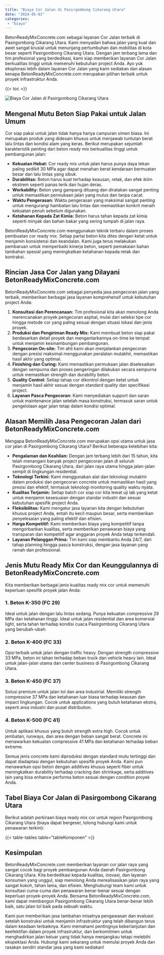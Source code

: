 ```yaml
---
title: "Biaya Cor Jalan di Pasirgombong Cikarang Utara"
date: "2024-05-01"
categories: 
 - "biaya"
---
```


BetonReadyMixConcrete.com sebagai layanan Cor Jalan terbaik di Pasirgombong Cikarang Utara. Kami menyadari bahwa jalan yang kuat dan awet sangat krusial untuk menunjang pertumbuhan dan mobilitas di kota besar seperti Pasirgombong Cikarang Utara. Dengan jam terbang lama dan tim profesional yang berdedikasi, kami siap memberikan layanan Cor Jalan berkualitas tinggi untuk memenuhi kebutuhan project Anda. Ayo yuk eksplorasi lebih dalam layanan Cor Jalan yang kami sediakan dan alasan kenapa BetonReadyMixConcrete.com merupakan pilihan terbaik untuk proyek infrastruktur Anda.

{{< toc >}}

![Biaya Cor Jalan di Pasirgombong Cikarang Utara](https://betoncor8.github.io/cor/harga-beton-readymix-concrete%20(19).png)

## Mengenal Mutu Beton Siap Pakai untuk Jalan Umum

Cor siap pakai untuk jalan tidak hanya hanya campuran simen biasa. Ini merupakan produk yang didesain khusus untuk menjawab tuntutan berat lalu lintas dan kondisi alam yang keras. Berikut merupakan sejumlah karakteristik penting dari beton ready mix berkualitas tinggi untuk pembangunan jalan:

- **Kekuatan Hebat:** Cor ready mix untuk jalan harus punya daya tekan paling sedikit 30 MPa agar dapat menahan berat kendaraan bermuatan besar dan lalu lintas yang sibuk.
- **Durabilitas:** Beton harus kuat terhadap keausan, retak, dan efek iklim ekstrem seperti panas terik dan hujan deras.
- **Workability:** Beton yang gampang dituang dan diratakan sangat penting untuk memastikan permukaan jalan yang mulus dan tanpa cacat.
- **Waktu Pengerasan:** Waktu pengerasan yang maksimal sangat penting untuk mengurangi hambatan lalu lintas dan memastikan konkrit meraih kekuatan penuh sebelum digunakan.
- **Ketahanan Kepada Zat Kimia:** Beton harus tahan kepada zat kimia seperti minyak dan bahan bakar yang sering tumpah di jalan raya.

BetonReadyMixConcrete.com menggunakan teknik terbaru dalam proses pembuatan cor ready mix. Setiap partai beton kita dites dengan ketat untuk menjamin konsistensi dan keandalan. Kami juga terus melakukan pembaruan untuk memperbaiki kinerja beton, seperti pemakaian bahan tambahan spesial yang meningkatkan ketahanan kepada retak dan kontraksi.

## Rincian Jasa Cor Jalan yang Dilayani BetonReadyMixConcrete.com

BetonReadyMixConcrete.com sebagai penyedia jasa pengecoran jalan yang terbaik, memberikan berbagai jasa layanan komprehensif untuk kebutuhan project Anda:

1. **Konsultasi dan Perencanaan:** Tim profesional kita akan menolong Anda merencanakan proyek pengecoran asphal, mulai dari seleksi tipe cor hingga metode cor yang paling sesuai dengan situasi lokasi dan jenis proyek.
2. **Produksi dan Pengiriman Ready Mix:** Kami membuat beton siap pakai berdasarkan detail proyek dan mengantarkannya on-time ke tempat untuk menjamin kesinambungan pembangunan.
3. **Pengecoran On-site:** Tim ahli kami akan menjalankan pengecoran dengan presisi maksimal menggunakan peralatan mutakhir, memastikan hasil akhir yang optimal.
4. **Finishing dan Curing:** Kami memastikan permukaan jalan diselesaikan dengan sempurna dan proses pengeringan dilakukan secara sempurna untuk memastikan strength dan durability beton.
5. **Quality Control:** Setiap tahap cor dikontrol dengan ketat untuk menjamin hasil akhir sesuai dengan standard quality dan specifikasi project.
6. **Layanan Pasca Pengecoran:** Kami menyediakan support dan saran untuk maintenance jalan setelah masa konstruksi, termasuk saran untuk pengelolaan agar jalan tetap dalam kondisi optimal.

## Alasan Memilih Jasa Pengecoran Jalan dari BetonReadyMixConcrete.com

Mengapa BetonReadyMixConcrete.com merupakan opsi utama untuk jasa cor jalan di Pasirgombong Cikarang Utara? Berikut beberapa kelebihan kita:

- **Pengalaman dan Keahlian:** Dengan jam terbang lebih dari 15 tahun, kita telah menangani banyak project pengecoran jalan di seluruh Pasirgombong Cikarang Utara, dari jalan raya utama hingga jalan-jalan sempit di lingkungan residential.
- **Teknologi Terkini:** Kami menggunakan alat dan teknologi mutakhir dalam produksi dan pengecoran concrete untuk memastikan hasil yang presisi dan efektif, termasuk teknologi monitoring quality waktu nyata.
- **Kualitas Terjamin:** Setiap batch cor siap cor kita lewat uji lab yang ketat untuk menjamin kesesuaian dengan standar industri dan sesuai kebutuhan spesifik project Anda.
- **Fleksibilitas:** Kami mengatur jasa layanan kita dengan kebutuhan khusus project Anda, entah itu kecil maupun besar, serta memberikan penyelesaian yang paling efektif dan efisien.
- **Harga Kompetitif:** Kami memberikan biaya yang kompetitif tanpa mengorbankan kualitas, serta memberikan penawaran biaya yang transparan dan kompetitif agar anggaran proyek Anda tetap terkendali.
- **Layanan Pelanggan Prima:** Tim kami siap membantu Anda 24/7, dari tahap planning hingga pasca konstruksi, dengan jasa layanan yang ramah dan professional.

## Jenis Mutu Ready Mix Cor dan Keunggulannya di BetonReadyMixConcrete.com

Kita memberikan berbagai jenis kualitas ready mix cor untuk memenuhi keperluan spesifik proyek jalan Anda:

### 1\. Beton K-350 (FC 29)

Ideal untuk jalan dengan lalu lintas sedang. Punya kekuatan compressive 29 MPa dan ketahanan tinggi. Ideal untuk jalan residential dan area komersial light, serta tahan terhadap kondisi cuaca Pasirgombong Cikarang Utara yang berubah-ubah.

### 2\. Beton K-400 (FC 33)

Opsi terbaik untuk jalan dengan traffic heavy. Dengan strength compressive 33 MPa, beton ini tahan terhadap beban truck dan vehicle heavy lain. Ideal untuk jalan-jalan utama dan center business di Pasirgombong Cikarang Utara.

### 3\. Beton K-450 (FC 37)

Solusi premium untuk jalan tol dan area industrial. Memiliki strength compressive 37 MPa dan ketahanan luar biasa terhadap keausan dan impact lingkungan. Cocok untuk applications yang butuh ketahanan ekstra, seperti area industri dan pusat distribution.

### 4\. Beton K-500 (FC 41)

Untuk aplikasi khusus yang butuh strength extra high. Cocok untuk jembatan, runways, dan area dengan beban sangat berat. Concrete ini menawarkan kekuatan compressive 41 MPa dan ketahanan terhadap beban extreme.

Semua jenis concrete kami diproduksi dengan standard mutu tertinggi dan dapat diadaptasi dengan kebutuhan spesifik proyek Anda. Kami pun menawarkan opsi beton dengan additives khusus seperti fiber untuk meningkatkan durability terhadap cracking dan shrinkage, serta additives lain yang bisa enhance performa beton sesuai dengan condition proyek Anda.

## Tabel Biaya Cor Jalan di Pasirgombong Cikarang Utara

Berikut adalah perkiraan biaya ready mix cor untuk region Pasirgombong Cikarang Utara (biaya dapat bergeser, tolong hubungi kami untuk penawaran terkini):

{{< table-tables table="tableKomponen" >}}

## Kesimpulan

BetonReadyMixConcrete.com memberikan layanan cor jalan raya yang sangat cocok bagi proyek pembangunan Anda daerah Pasirgombong Cikarang Utara. Kita berdedikasi kepada kualitas, inovasi, dan layanan konsumen yang unggul, siap menolong Anda merealisasikan jalan raya yang sangat kokoh, tahan lama, dan efisien. Menghubungi team kami untuk konsultasi cuma-cuma dan penawaran benar-benar sesuai dengan keperluan proyek-proyek Anda. Bersama BetonReadyMixConcrete.com, kami dapat membangun Pasirgombong Cikarang Utara benar-benar lebih baik, satu jalan tol baik pada sebuah waktu.

Kami pun memberikan jasa tambahan misalnya pengawasan dan evaluasi setelah konstruksi untuk menjamin infrastruktur yang telah dibangun terus dalam keadaan terbaiknya. Kami memahami pentingnya keberlanjutan dan keefektifan dalam proyek infrastruktur, dan berkomitmen untuk menghadirkan jalan keluar yang tidak hanya menjangkau tetapi melebihi ekspektasi Anda. Hubungi kami sekarang untuk memulai proyek Anda dan rasakan sendiri standar jasa yang kami sediakan!
